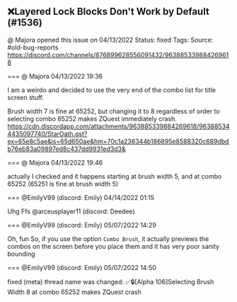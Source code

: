 ## ❌Layered Lock Blocks Don't Work by Default (#1536)
@ Majora opened this issue on 04/13/2022
Status: fixed
Tags: 
Source: #old-bug-reports https://discord.com/channels/876899628556091432/963885339884269618


=== @ Majora 04/13/2022 19:36

I am a weirdo and decided to use the very end of the combo list for title screen stuff. 

Brush width 7 is fine at 65252, but changing it to 8 regardless of order to selecting combo 65252 makes ZQuest immediately crash.
https://cdn.discordapp.com/attachments/963885339884269618/963885344435097740/StarOath.qst?ex=65e8c5ae&is=65d650ae&hm=70c1a236344b186895e8588320c689dbdb76eb83a09897ed8c437dd9931ed3d3&

=== @ Majora 04/13/2022 19:46

actually I checked and it happens starting at brush width 5, and at combo 65252 (65251 is fine at brush width 5)

=== @EmilyV99 (discord: Emily) 04/14/2022 01:15

Uhg
Ffs
@arceusplayer11 (discord: Deedee)

=== @EmilyV99 (discord: Emily) 05/07/2022 14:29

Oh, fun
So, if you use the option `Combo Brush`, it actually previews the combos on the screen before you place them
and it has very poor sanity bounding

=== @EmilyV99 (discord: Emily) 05/07/2022 14:50

fixed
(meta) thread name was changed: ✅🔒[Alpha 106]Selecting Brush Width 8 at combo 65252 makes ZQuest crash

